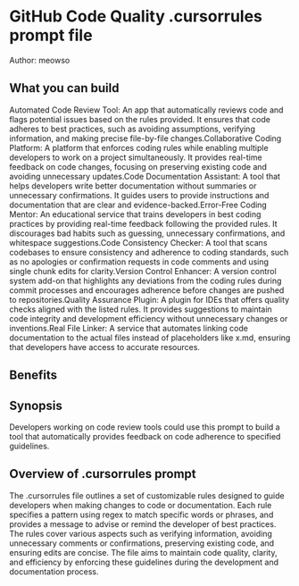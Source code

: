 # GitHub Code Quality .cursorrules prompt file

Author: meowso

## What you can build

Automated Code Review Tool: An app that automatically reviews code and flags potential issues based on the rules provided. It ensures that code adheres to best practices, such as avoiding assumptions, verifying information, and making precise file-by-file changes.Collaborative Coding Platform: A platform that enforces coding rules while enabling multiple developers to work on a project simultaneously. It provides real-time feedback on code changes, focusing on preserving existing code and avoiding unnecessary updates.Code Documentation Assistant: A tool that helps developers write better documentation without summaries or unnecessary confirmations. It guides users to provide instructions and documentation that are clear and evidence-backed.Error-Free Coding Mentor: An educational service that trains developers in best coding practices by providing real-time feedback following the provided rules. It discourages bad habits such as guessing, unnecessary confirmations, and whitespace suggestions.Code Consistency Checker: A tool that scans codebases to ensure consistency and adherence to coding standards, such as no apologies or confirmation requests in code comments and using single chunk edits for clarity.Version Control Enhancer: A version control system add-on that highlights any deviations from the coding rules during commit processes and encourages adherence before changes are pushed to repositories.Quality Assurance Plugin: A plugin for IDEs that offers quality checks aligned with the listed rules. It provides suggestions to maintain code integrity and development efficiency without unnecessary changes or inventions.Real File Linker: A service that automates linking code documentation to the actual files instead of placeholders like x.md, ensuring that developers have access to accurate resources.

## Benefits

## Synopsis

Developers working on code review tools could use this prompt to build a tool that automatically provides feedback on code adherence to specified guidelines.

## Overview of .cursorrules prompt

The .cursorrules file outlines a set of customizable rules designed to guide developers when making changes to code or documentation. Each rule specifies a pattern using regex to match specific words or phrases, and provides a message to advise or remind the developer of best practices. The rules cover various aspects such as verifying information, avoiding unnecessary comments or confirmations, preserving existing code, and ensuring edits are concise. The file aims to maintain code quality, clarity, and efficiency by enforcing these guidelines during the development and documentation process.
